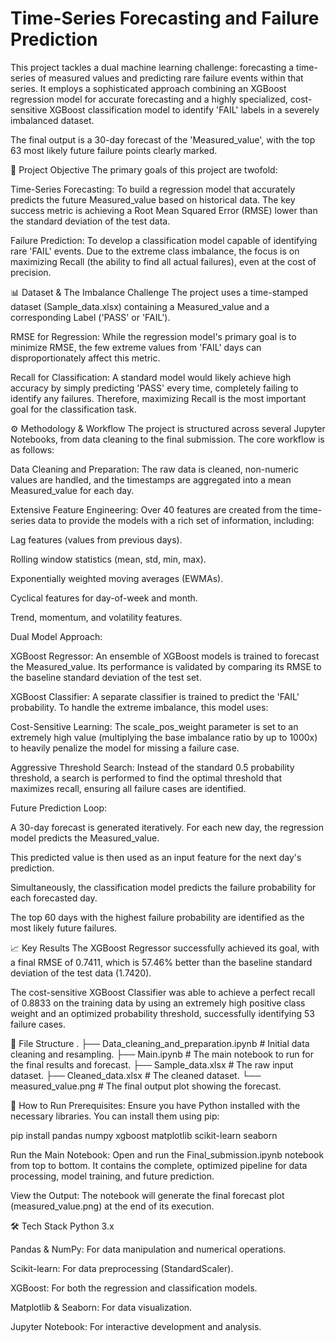 # Time-Series Forecasting and Failure Prediction
This project tackles a dual machine learning challenge: forecasting a time-series of measured values and predicting rare failure events within that series. It employs a sophisticated approach combining an XGBoost regression model for accurate forecasting and a highly specialized, cost-sensitive XGBoost classification model to identify 'FAIL' labels in a severely imbalanced dataset.

The final output is a 30-day forecast of the 'Measured_value', with the top 63 most likely future failure points clearly marked.

🎯 Project Objective
The primary goals of this project are twofold:

Time-Series Forecasting: To build a regression model that accurately predicts the future Measured_value based on historical data. The key success metric is achieving a Root Mean Squared Error (RMSE) lower than the standard deviation of the test data.

Failure Prediction: To develop a classification model capable of identifying rare 'FAIL' events. Due to the extreme class imbalance, the focus is on maximizing Recall (the ability to find all actual failures), even at the cost of precision.

📊 Dataset & The Imbalance Challenge
The project uses a time-stamped dataset (Sample_data.xlsx) containing a Measured_value and a corresponding Label ('PASS' or 'FAIL').

RMSE for Regression: While the regression model's primary goal is to minimize RMSE, the few extreme values from 'FAIL' days can disproportionately affect this metric.

Recall for Classification: A standard model would likely achieve high accuracy by simply predicting 'PASS' every time, completely failing to identify any failures. Therefore, maximizing Recall is the most important goal for the classification task.

⚙️ Methodology & Workflow
The project is structured across several Jupyter Notebooks, from data cleaning to the final submission. The core workflow is as follows:

Data Cleaning and Preparation: The raw data is cleaned, non-numeric values are handled, and the timestamps are aggregated into a mean Measured_value for each day.

Extensive Feature Engineering: Over 40 features are created from the time-series data to provide the models with a rich set of information, including:

Lag features (values from previous days).

Rolling window statistics (mean, std, min, max).

Exponentially weighted moving averages (EWMAs).

Cyclical features for day-of-week and month.

Trend, momentum, and volatility features.

Dual Model Approach:

XGBoost Regressor: An ensemble of XGBoost models is trained to forecast the Measured_value. Its performance is validated by comparing its RMSE to the baseline standard deviation of the test set.

XGBoost Classifier: A separate classifier is trained to predict the 'FAIL' probability. To handle the extreme imbalance, this model uses:

Cost-Sensitive Learning: The scale_pos_weight parameter is set to an extremely high value (multiplying the base imbalance ratio by up to 1000x) to heavily penalize the model for missing a failure case.

Aggressive Threshold Search: Instead of the standard 0.5 probability threshold, a search is performed to find the optimal threshold that maximizes recall, ensuring all failure cases are identified.

Future Prediction Loop:

A 30-day forecast is generated iteratively. For each new day, the regression model predicts the Measured_value.

This predicted value is then used as an input feature for the next day's prediction.

Simultaneously, the classification model predicts the failure probability for each forecasted day.

The top 60 days with the highest failure probability are identified as the most likely future failures.

📈 Key Results
The XGBoost Regressor successfully achieved its goal, with a final RMSE of 0.7411, which is 57.46% better than the baseline standard deviation of the test data (1.7420).

The cost-sensitive XGBoost Classifier was able to achieve a perfect recall of 0.8833 on the training data by using an extremely high positive class weight and an optimized probability threshold, successfully identifying 53 failure cases.

📁 File Structure
.
├── Data_cleaning_and_preparation.ipynb # Initial data cleaning and resampling.
├── Main.ipynb                          # The main notebook to run for the final results and forecast.
├── Sample_data.xlsx                    # The raw input dataset.
├── Cleaned_data.xlsx                   # The cleaned dataset.
└── measured_value.png                  # The final output plot showing the forecast.

🚀 How to Run
Prerequisites: Ensure you have Python installed with the necessary libraries. You can install them using pip:

pip install pandas numpy xgboost matplotlib scikit-learn seaborn

Run the Main Notebook: Open and run the Final_submission.ipynb notebook from top to bottom. It contains the complete, optimized pipeline for data processing, model training, and future prediction.

View the Output: The notebook will generate the final forecast plot (measured_value.png) at the end of its execution.

🛠️ Tech Stack
Python 3.x

Pandas & NumPy: For data manipulation and numerical operations.

Scikit-learn: For data preprocessing (StandardScaler).

XGBoost: For both the regression and classification models.

Matplotlib & Seaborn: For data visualization.

Jupyter Notebook: For interactive development and analysis.
